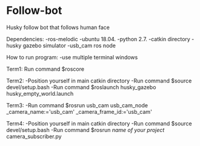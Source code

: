 # Follow-bot
Husky follow bot that follows human face


Dependencies:
-ros-melodic
-ubuntu 18.04.
-python 2.7.
-catkin directory
-husky gazebo simulator
-usb_cam ros node


How to run program:
-use multiple terminal windows

Term1:
Run command $roscore

Term2:
-Position yourself in main catkin directory
-Run command $source devel/setup.bash
-Run command $roslaunch husky_gazebo husky_empty_world.launch

Term3:
-Run command $rosrun usb_cam usb_cam_node _camera_name:='usb_cam' _camera_frame_id:='usb_cam'

Term4:
-Position yourself in main catkin directory
-Run command $source devel/setup.bash
-Run command $rosrun *name of your project* camera_subscriber.py
